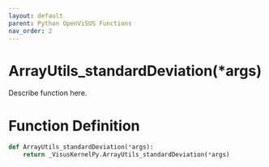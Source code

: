 ```yaml
---
layout: default
parent: Python OpenViSUS Functions
nav_order: 2
---
```


# ArrayUtils_standardDeviation(*args)

Describe function here.

# Function Definition

```python
def ArrayUtils_standardDeviation(*args):
    return _VisusKernelPy.ArrayUtils_standardDeviation(*args)
```